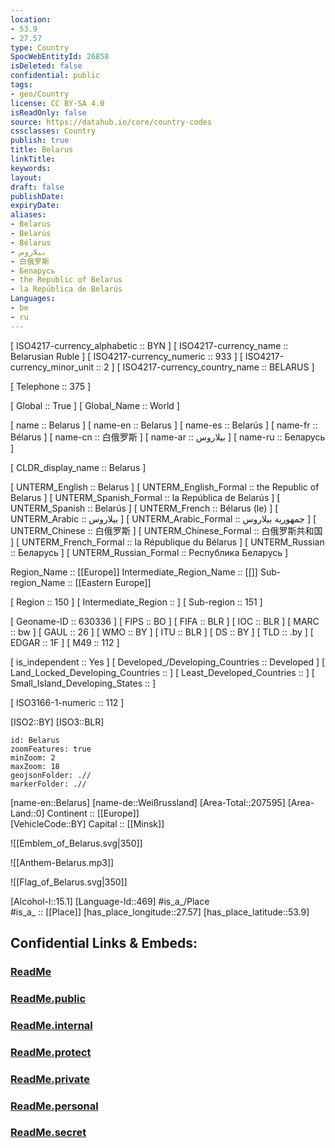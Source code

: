 ```yaml
---
location:
- 53.9
- 27.57
type: Country
SpocWebEntityId: 26858
isDeleted: false
confidential: public
tags:
- geo/Country
license: CC BY-SA 4.0
isReadOnly: false
source: https://datahub.io/core/country-codes
cssclasses: Country
publish: true
title: Belarus
linkTitle: 
keywords: 
layout: 
draft: false
publishDate: 
expiryDate: 
aliases:
- Belarus
- Belarús
- Bélarus
- بيلاروس
- 白俄罗斯
- Беларусь
- the Republic of Belarus
- la República de Belarús
Languages:
- be
- ru
---
```



[	ISO4217-currency_alphabetic	 :: BYN ] 
[	ISO4217-currency_name	 :: Belarusian Ruble ] 
[	ISO4217-currency_numeric	 :: 933 ] 
[	ISO4217-currency_minor_unit	 :: 2 ] 
[	ISO4217-currency_country_name	 :: BELARUS ] 

[	Telephone	 :: 375 ] 

[	Global	 :: True ] 
[	Global_Name	 :: World ] 

[	name	 :: Belarus ] 
[	name-en	 :: Belarus ] 
[	name-es	 :: Belarús ] 
[	name-fr	 :: Bélarus ] 
[	name-cn	 :: 白俄罗斯 ] 
[	name-ar	 :: بيلاروس ] 
[	name-ru	 :: Беларусь ] 

[	CLDR_display_name	 :: Belarus ] 

[	UNTERM_English	 :: Belarus ] 
[	UNTERM_English_Formal	 :: the Republic of Belarus ] 
[	UNTERM_Spanish_Formal	 :: la República de Belarús ] 
[	UNTERM_Spanish	 :: Belarús ] 
[	UNTERM_French	 :: Bélarus (le) ] 
[	UNTERM_Arabic	 :: بيلاروس ] 
[	UNTERM_Arabic_Formal	 :: جمهورية بيلاروس ] 
[	UNTERM_Chinese	 :: 白俄罗斯 ] 
[	UNTERM_Chinese_Formal	 :: 白俄罗斯共和国 ] 
[	UNTERM_French_Formal	 :: la République du Bélarus ] 
[	UNTERM_Russian	 :: Беларусь ] 
[	UNTERM_Russian_Formal	 :: Республика Беларусь ] 

Region_Name ::  [[Europe]] 
Intermediate_Region_Name ::  [[]] 
Sub-region_Name ::  [[Eastern Europe]] 

[	Region	 :: 150 ] 
[	Intermediate_Region	 ::  ] 
[	Sub-region	 :: 151 ] 

[	Geoname-ID	 :: 630336 ] 
[	FIPS	 :: BO ] 
[	FIFA	 :: BLR ] 
[	IOC	 :: BLR ] 
[	MARC	 :: bw ] 
[	GAUL	 :: 26 ] 
[	WMO	 :: BY ] 
[	ITU	 :: BLR ] 
[	DS	 :: BY ] 
[	TLD	 :: .by ] 
[	EDGAR	 :: 1F ] 
[	M49	 :: 112 ] 

[	is_independent	 :: Yes ] 
[	Developed_/Developing_Countries	 :: Developed ] 
[	Land_Locked_Developing_Countries	 ::  ] 
[	Least_Developed_Countries	 ::  ] 
[	Small_Island_Developing_States	 ::  ] 

[	ISO3166-1-numeric	 :: 112 ] 



[ISO2::BY] 
[ISO3::BLR] 
```leaflet
id: Belarus
zoomFeatures: true 
minZoom: 2 
maxZoom: 18
geojsonFolder: .//
markerFolder: .//
```

[name-en::Belarus] 
[name-de::Weißrussland] 
[Area-Total::207595] 
[Area-Land::0] 
Continent :: [[Europe]]  
[VehicleCode::BY] 
Capital :: [[Minsk]]  

![[Emblem_of_Belarus.svg|350]] 

![[Anthem-Belarus.mp3]] 

![[Flag_of_Belarus.svg|350]] 

[Alcohol-l::15.1] 
[Language-Id::469] 
#is_a_/Place  
#is_a_ :: [[Place]] 
[has_place_longitude::27.57] 
[has_place_latitude::53.9] 


## Confidential Links & Embeds: 

### [ReadMe](/_Standards/Earth/Continent/Europe/Europe~East/Belarus/ReadMe.md) 

### [ReadMe.public](/_public/Earth/Continent/Europe/Europe~East/Belarus/ReadMe.public.md) 

### [ReadMe.internal](/_internal/Earth/Continent/Europe/Europe~East/Belarus/ReadMe.internal.md) 

### [ReadMe.protect](/_protect/Earth/Continent/Europe/Europe~East/Belarus/ReadMe.protect.md) 

### [ReadMe.private](/_private/Earth/Continent/Europe/Europe~East/Belarus/ReadMe.private.md) 

### [ReadMe.personal](/_personal/Earth/Continent/Europe/Europe~East/Belarus/ReadMe.personal.md) 

### [ReadMe.secret](/_secret/Earth/Continent/Europe/Europe~East/Belarus/ReadMe.secret.md)

